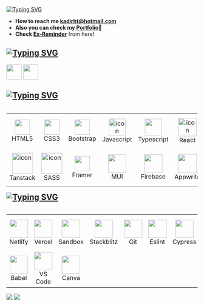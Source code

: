[![Typing SVG](https://readme-typing-svg.demolab.com?font=Exo+2&weight=700&size=28&pause=1000&color=90be6d&background=2F3E5A00&random=false&width=450&height=55&lines=+Hey!+I'am+Kadir!+%F0%9F%9A%80;I'am+a+Front-End+Developer%F0%9F%8C%8C;Always+learning+new+things+%F0%9F%8E%93)](https://git.io/typing-svg)
 * **How to reach me <a href="kadirht@hotmail.com">kadirht@hotmail.com</a>**
 * **Also you can check my <a href="https://kadirk-portfolio.netlify.app/">Portfolio</a>🌌**
 * **Check <a href="https://ex-reminder.netlify.app/">Ex-Reminder</a>** from here!

## [![Typing SVG](https://readme-typing-svg.demolab.com?font=Mina&weight=700&size=25&pause=60000&color=90be6d&vCenter=true&random=false&width=435&height=40&lines=Connect+w%C4%B1th+me)](https://git.io/typing-svg)
<p align="left">
<a href="https://www.linkedin.com/in/kadir-karabacak-/" target="blank" rel=”noopener”><img align="center" src="https://upload.wikimedia.org/wikipedia/commons/thumb/c/ca/LinkedIn_logo_initials.png/640px-LinkedIn_logo_initials.png" alt="" height="40" width="40" /></a>
<a href="https://www.instagram.com/kadir_krbck_/" target="blank" rel=”noopener”><img align="center" src="https://upload.wikimedia.org/wikipedia/commons/thumb/e/e7/Instagram_logo_2016.svg/1200px-Instagram_logo_2016.svg.png" alt="" height="40" width="40" /></a>
</p>

## [![Typing SVG](https://readme-typing-svg.demolab.com?font=Mina&weight=700&size=25&pause=60000&color=90be6d&vCenter=true&random=false&width=435&height=40&lines=Technologies+and+libraries+i+know)](https://git.io/typing-svg)

<table align="left">
 <tr>
  <td align="center" width="120" height="96">
     <img src="https://cdn.jsdelivr.net/gh/devicons/devicon/icons/html5/html5-original.svg" width="40" height="40" />  
     <br>HTML5
   </td> 
   <td align="center" width="120" height="96">
    <img src="https://cdn.jsdelivr.net/gh/devicons/devicon/icons/css3/css3-original.svg" width="40" height="40" /> 
     <br>CSS3
   </td>
   <td align="center" width="120" height="96">
    <img src="https://cdn.jsdelivr.net/gh/devicons/devicon/icons/bootstrap/bootstrap-original.svg" width="40" height="40"  />  
    <br>Bootstrap
   </td>
   <td align="center" width="120" height="96">
    <img src="https://techstack-generator.vercel.app/js-icon.svg" alt="icon" width="44" height="44" />
    <br>Javascript
   </td>
   <td align="center" width="120" height="96">
    <img src="https://cdn.jsdelivr.net/gh/devicons/devicon/icons/typescript/typescript-original.svg" width="44" height="44" /> 
    <br>Typescript
   </td>
   <td align="center" width="120" height="96">
    <img src="https://techstack-generator.vercel.app/react-icon.svg" alt="icon" width="48" height="48" /> 
    <br>React
   </td>
   <td align="center" width="120" height="96">
    <img src="https://techstack-generator.vercel.app/redux-icon.svg" alt="icon" width="48" height="48" /> 
    <br>Redux
   </td>
   <td align="center" width="96" height="96">
    <img src="https://raw.githubusercontent.com/gilbarbara/logos/main/logos/nextjs-icon.svg" width="48" height="48" />
    <br>NextJS
   </td>
    <td align="center" width="120" height="96">
    <img src="https://cdn.jsdelivr.net/gh/devicons/devicon@latest/icons/tailwindcss/tailwindcss-original.svg" width="48" height="48" />
    <br>Tailwind
   </td>
  </tr>
  <tr>
   <td align="center" width="120" height="96">
    <img src="https://seeklogo.com/images/R/react-query-logo-1340EA4CE9-seeklogo.com.png" alt="icon" width="55" height="55" />
    <br>Tanstack
   </td>
   <td align="center" width="120" height="96">
    <img src="https://techstack-generator.vercel.app/sass-icon.svg" alt="icon" width="55" height="55" />
    <br>SASS
   </td>
   <td align="center" width="96" height="96">
    <img src="https://cdn.iconscout.com/icon/free/png-256/free-framer-3628781-3030143.png" width="40" height="40" />
    <br>Framer
   </td>
   <td align="center" width="120" height="96">
    <img src="https://cdn.jsdelivr.net/gh/devicons/devicon/icons/materialui/materialui-original.svg" width="48" height="48" />
    <br>MUI
   </td>
   <td align="center" width="120" height="96">
    <img src="https://cdn.jsdelivr.net/gh/devicons/devicon@latest/icons/firebase/firebase-original-wordmark.svg" width="48" height="48" />
    <br>Firebase
   </td>
   <td align="center" width="96" height="96">
    <img src="https://cdn.jsdelivr.net/gh/devicons/devicon@latest/icons/appwrite/appwrite-original.svg" width="50" height="50" />
    <br>Appwrite
   </td>
   <td align="center" width="96" height="96">
    <img src="https://cdn.jsdelivr.net/gh/devicons/devicon@latest/icons/supabase/supabase-original.svg" width="50" height="50" />
    <br>Supabase
   </td>
   <td align="center" width="120" height="96">
    <img src="https://www.svgrepo.com/show/354263/react-spring.svg" width="48" height="48" />
    <br>Spring
   </td>
   <td align="center" width="120" height="96">
     <img src="https://user-images.githubusercontent.com/958486/218346783-72be5ae3-b953-4dd7-b239-788a882fdad6.svg" width="50" height="50" />
    <br>Zustand
   </td>
  </tr> 
</table>

<br>
<br>
<br>
<br>
 
## [![Typing SVG](https://readme-typing-svg.demolab.com?font=Mina&weight=700&size=25&pause=60000&color=90be6d&vCenter=true&random=false&width=435&height=40&lines=Tools+i+am+using🔧)](https://git.io/typing-svg)
<table align="left">
 <tr>
  <!-- Deployment Tools -->
   <td align="center" width="96" height="96">
    <img src="https://cdn.jsdelivr.net/gh/devicons/devicon@latest/icons/netlify/netlify-original.svg"" width="48" height="48" />
    <br>Netlify
   </td>
   <td align="center" width="96" height="96">
    <img src="https://static.wikia.nocookie.net/logopedia/images/a/a7/Vercel_favicon.svg/revision/latest?cb=20221026155821" width="48" height="48" />
    <br>Vercel
   </td>
   <td align="center" width="96" height="96">
    <img src="https://www.svgrepo.com/show/332023/code-sandbox-circle.svg" width="48" height="48"/>
    <br>Sandbox
   </td>
   <td align="center" width="96" height="96">
    <img src="https://c.staticblitz.com/assets/pwa-icon-f559737e5eae9b3544e5cc1291118bf758ee20873d496f1ce2052859fb3b72d6.png" width="48" height="48"/>
    <br>Stackblitz
   </td>
   <td align="center" width="96" height="96">
    <img src="https://cdn.jsdelivr.net/gh/devicons/devicon/icons/git/git-original.svg" width="48" height="48" /> 
    <br>Git
   </td>
   <td align="center" width="96" height="96">
    <img src="https://cdn.jsdelivr.net/gh/devicons/devicon/icons/eslint/eslint-original-wordmark.svg" width="48" height="48" />
    <br>Eslint
   </td>
   <td align="center" width="96" height="96">
    <img src="https://cdn.jsdelivr.net/gh/devicons/devicon@latest/icons/cypressio/cypressio-original.svg" width="48" height="48"/>
    <br>Cypress
   </td>
   <td align="center" width="96" height="96">
    <img src="https://cdn.jsdelivr.net/gh/devicons/devicon@latest/icons/postman/postman-original.svg" width="48" height="48"/>
    <br>Postman
   </td>
   <td align="center" width="96" height="96">
    <img src="https://cdn.jsdelivr.net/gh/devicons/devicon@latest/icons/storybook/storybook-original.svg" width="48" height="48"/>
    <br>Storybook
   </td>
   <td align="center" width="96" height="96">
    <img src="https://cdn.jsdelivr.net/gh/devicons/devicon/icons/npm/npm-original-wordmark.svg" width="48" height="48"/>
    <br>Npm
   </td>
 </tr>
  <tr>
   <td align="center" width="96" height="96">
    <img src="https://cdn.jsdelivr.net/gh/devicons/devicon@latest/icons/babel/babel-original.svg" width="48" height="48"/>
    <br>Babel
   </td>
   <td align="center" width="96" height="96">
    <img src="https://cdn.jsdelivr.net/gh/devicons/devicon/icons/vscode/vscode-original-wordmark.svg" width="48" height="48" />
    <br>VS Code
   </td>
   <td align="center" width="96" height="96">
    <img src="https://cdn.jsdelivr.net/gh/devicons/devicon/icons/canva/canva-original.svg" width="48" height="48" />
    <br>Canva
   </td>
  </tr>
</table>

<!-- <p align="left" style="display: flex; gap: 5px; "> -->
<!-- <img src="https://cdn.jsdelivr.net/gh/devicons/devicon/icons/canva/canva-original.svg" width="40" height="40"/> -->
<!-- <img src="https://cdn.jsdelivr.net/gh/devicons/devicon/icons/vscode/vscode-original-wordmark.svg" width="40" height="40"/> -->
<!-- <img src="https://www.talentcoders.co/wp-content/uploads/2023/03/image-61.png" width="40" height="40"/> -->
<!-- <img src="https://cdn.jsdelivr.net/gh/devicons/devicon@latest/icons/netlify/netlify-original.svg"  width="40" height="40"/> -->
<!-- <img src="https://static.wikia.nocookie.net/logopedia/images/a/a7/Vercel_favicon.svg/revision/latest?cb=20221026155821" width="40" height="40"/> -->
<!-- <img src="https://www.svgrepo.com/show/332023/code-sandbox-circle.svg" width="40" height="40"/> -->
<!-- <img src="https://cdn.jsdelivr.net/gh/devicons/devicon/icons/eslint/eslint-original-wordmark.svg" width="40" height="40" /> -->
<!-- <img src="https://c.staticblitz.com/assets/pwa-icon-f559737e5eae9b3544e5cc1291118bf758ee20873d496f1ce2052859fb3b72d6.png" width="40" height="40" /> -->
<!-- <img src="https://cdn.jsdelivr.net/gh/devicons/devicon@latest/icons/cypressio/cypressio-original.svg" width="40" height="40" /> -->
<!-- <img src="https://cdn.jsdelivr.net/gh/devicons/devicon@latest/icons/babel/babel-original.svg" width="40" height="40"  /> -->
<!-- <img src="https://cdn.jsdelivr.net/gh/devicons/devicon/icons/git/git-original.svg" width="40" height="40" />          -->
<!-- <img src="https://cdn.jsdelivr.net/gh/devicons/devicon/icons/npm/npm-original-wordmark.svg" width="40" height="40" /> -->
<!-- <img src="https://cdn.jsdelivr.net/gh/devicons/devicon@latest/icons/storybook/storybook-original.svg" width="40" height="40" /> -->
<!-- <img src="https://cdn.jsdelivr.net/gh/devicons/devicon@latest/icons/postman/postman-original.svg" width="40" height="40" /> -->
<!-- </p> -->

![](https://komarev.com/ghpvc/?username=KadirKarabacak)
![](https://hit.yhype.me/github/profile?user_id=111240712)


<!-- <p align="left">  -->
<!-- <img src="https://cdn.jsdelivr.net/gh/devicons/devicon/icons/html5/html5-original.svg" width="40" height="40" />          -->
<!-- <img src="https://cdn.jsdelivr.net/gh/devicons/devicon/icons/css3/css3-original.svg" width="40" height="40" />  -->
<!-- <img src="https://cdn.jsdelivr.net/gh/devicons/devicon/icons/bootstrap/bootstrap-original.svg" width="40" height="40"  />           -->
<!-- <img src="https://techstack-generator.vercel.app/js-icon.svg" alt="icon" width="55" height="55" /> -->
<!-- <img src="https://cdn.jsdelivr.net/gh/devicons/devicon/icons/typescript/typescript-original.svg" width="40" height="40" />  -->
<!-- <img src="https://techstack-generator.vercel.app/react-icon.svg" alt="icon" width="55" height="55" /> -->
<!-- <img src="https://miro.medium.com/v2/resize:fit:1400/format:webp/0*52qVwGlIyCWSQNDl.png" width="75" height="40" /> <br> -->
<!-- <img src="https://techstack-generator.vercel.app/redux-icon.svg" alt="icon" width="55" height="55" /> -->
<!-- <img src="https://techstack-generator.vercel.app/sass-icon.svg" alt="icon" width="55" height="55" /> -->
<!-- <img src="https://cdn.jsdelivr.net/gh/devicons/devicon@latest/icons/tailwindcss/tailwindcss-original.svg" width="48" height="48" /> -->
<!-- <img src="https://cdn.jsdelivr.net/gh/devicons/devicon/icons/materialui/materialui-original.svg" width="40" height="40" /> -->
<!-- <img src="https://cdn.jsdelivr.net/gh/devicons/devicon@latest/icons/firebase/firebase-original-wordmark.svg" width="40" height="40" /> -->
<!-- <img src="https://www.svgrepo.com/show/354263/react-spring.svg" width="40" height="40" /> -->
<!--  <img src="https://cdn.jsdelivr.net/gh/devicons/devicon@latest/icons/reactbootstrap/reactbootstrap-original.svg" width="40" height="40" /> -->
<!-- </p> -->


<!-- <p align="left"> -->
<!-- <img src="https://raw.githubusercontent.com/gilbarbara/logos/main/logos/nextjs-icon.svg" width="40" height="40" /> -->
<!-- <img src="https://cdn.jsdelivr.net/gh/devicons/devicon@latest/icons/supabase/supabase-original.svg" width="38" height="38" /> -->
<!-- <img src="https://cdn.iconscout.com/icon/free/png-256/free-framer-3628781-3030143.png" width="40" height="40" /> -->
<!-- <img src="https://cdn.jsdelivr.net/gh/devicons/devicon@latest/icons/appwrite/appwrite-original.svg" width="50" height="50" /> -->
<!-- </p> -->
